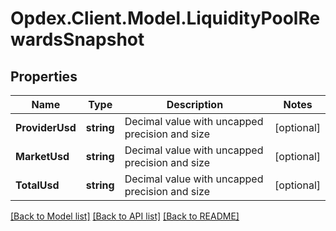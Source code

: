 # Opdex.Client.Model.LiquidityPoolRewardsSnapshot

## Properties

Name | Type | Description | Notes
------------ | ------------- | ------------- | -------------
**ProviderUsd** | **string** | Decimal value with uncapped precision and size | [optional] 
**MarketUsd** | **string** | Decimal value with uncapped precision and size | [optional] 
**TotalUsd** | **string** | Decimal value with uncapped precision and size | [optional] 

[[Back to Model list]](../README.md#documentation-for-models) [[Back to API list]](../README.md#documentation-for-api-endpoints) [[Back to README]](../README.md)

